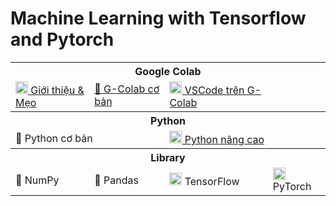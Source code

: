 # Machine Learning with Tensorflow and Pytorch

<table class="table table-striped table-bordered table-vcenter">
    <tbody class=ai-notebooks-table-content>
        <tr>
            <th colspan="4" rowspan="1" class="ai-notebooks-table-points ai-orange-link">
                Google Colab
            </th>
        </tr>
        <tr>
            <td>
                <a
                    href="https://colab.research.google.com/github/ProtonX-AI/machine-learning-with-tensorflow-and-pytorch/blob/master/01-Google-Colab/Tips_Google_Colab.ipynb">
                    <img src="https://colab.research.google.com/img/colab_favicon_256px.png" width="20rem"> Giới
                    thiệu & Mẹo
                </a>
            </td>
            <td>
                <a
                    href="https://github.com/ProtonX-AI/machine-learning-with-tensorflow-and-pytorch/blob/master/01-Google-Colab/Notebooks.ipynb">📓
                    G-Colab cơ bản</a></td>
            <td>
                <a
                    href="https://colab.research.google.com/github/ProtonX-AI/machine-learning-with-tensorflow-and-pytorch/blob/master/01-Google-Colab/VSCode_on_Google_Colab.ipynb">
                    <img src="https://upload.wikimedia.org/wikipedia/commons/thumb/9/9a/Visual_Studio_Code_1.35_icon.svg/1024px-Visual_Studio_Code_1.35_icon.svg.png"
                        width="20rem"> VSCode trên G-Colab</a>
            </td>
            <td>
                <!-- None -->
            </td>
        </tr>
        <tr>
            <th colspan="4" rowspan="1" class="ai-notebooks-table-points ai-orange-link">
                Python
            </th>
        </tr>
        <tr>
            <td colspan="2">
                <a>🐍 Python cơ bản</a>
            </td>
            <td colspan="2">
                <a
                    href="https://github.com/ProtonX-AI/machine-learning-with-tensorflow-and-pytorch/blob/master/02-Python/python-tutorial.md">
                    <img src="https://cdn3.iconfinder.com/data/icons/logos-and-brands-adobe/512/267_Python-512.png"
                        width="20rem">
                    Python nâng cao</a>
            </td>
        </tr>
        <tr>
            <th colspan="4" rowspan="1" class="ai-notebooks-table-points ai-orange-link">
                Library
            </th>
        </tr>
        <tr>
            <td><a>🔢 NumPy</a></td>
            <td><a>🐼 Pandas</a></td>
            <td><a><img src="https://raw.githubusercontent.com/madewithml/images/master/images/tensorflow.png"
                        width="20rem"> TensorFlow</a></td>
            <td><a><img src="https://raw.githubusercontent.com/madewithml/images/master/images/pytorch.png"
                        width="20rem"> PyTorch</a></td>
        </tr>
    </tbody>
</table>
